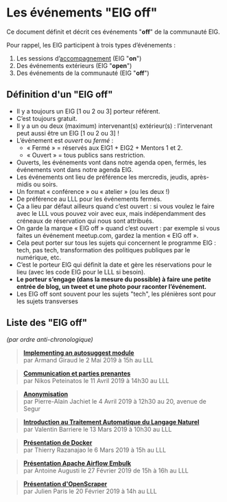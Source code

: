 # Les événements "EIG off"

Ce document définit et décrit ces événements "**off**" de la communauté EIG.

Pour rappel, les EIG participent à trois types d’événements :

1.  Les sessions d’[accompagnement](accompagnement.md) (EIG "**on**")
2.  Des événements extérieurs (EIG "**open**")
3.  Des événements de la communauté (EIG "**off**")

## Définition d'un "EIG off"

-   Il y a toujours un EIG [1 ou 2 ou 3] porteur référent.
-   C’est toujours gratuit.
-   Il y a un ou deux (maximum) intervenant(s) extérieur(s) : l’intervenant peut aussi être un EIG [1 ou 2 ou 3] !
-   L’événement est *ouvert* ou *fermé* :
    -   « Fermé » = réservés aux EIG1 + EIG2 + Mentors 1 et 2.
    -   « Ouvert » = tous publics sans restriction.
-   Ouverts, les événements vont dans notre agenda open, fermés, les événements vont dans notre agenda EIG.
-   Les événements ont lieu de préférence les mercredis, jeudis, après-midis ou soirs.
-   Un format « conférence » ou « atelier » (ou les deux !)
-   De préférence au LLL pour les événements fermés.
-   Ça a lieu par défaut ailleurs quand c’est ouvert : si vous voulez le faire avec le LLL vous pouvez voir avec eux, mais indépendamment des créneaux de réservation qui nous sont attribués.
-   On garde la marque « EIG off » quand c’est ouvert : par exemple si vous faites un événement meetup.com, gardez la mention « EIG off ».
-   Cela peut porter sur tous les sujets qui concernent le programme EIG : tech, pas tech, transformation des politiques publiques par le numérique, etc.
-   C’est le porteur EIG qui définit la date et gère les réservations pour le lieu (avec les code EIG pour le LLL si besoin).
-   **Le porteur s’engage (dans la mesure du possible) à faire une petite entrée de blog, un tweet et une photo pour raconter l’événement.**
-   Les EIG off sont souvent pour les sujets "tech", les plénières sont pour les sujets transverses

## Liste des "EIG off"
*(par ordre anti-chronologique)*
> [**Implementing an autosuggest module**](https://speakerdeck.com/eig2018/implementing-an-autosuggest-module)<br/>
> par Armand Giraud le 2 Mai 2019 à 15h au LLL

> [**Communication et parties prenantes**](https://speakerdeck.com/eig2018/communication-et-parties-prenantes)<br/>
> par Nikos Peteinatos le 11 Avril 2019 à 14h30 au LLL

> [**Anonymisation**](https://speakerdeck.com/eig2018/anonymisation)<br/>
> par Pierre-Alain Jachiet le 4 Avril 2019 à 12h30 au 20, avenue de Segur

> [**Introduction au Traitement Automatique du Langage Naturel**](https://speakerdeck.com/eig2018/introduction-au-traitement-automatique-du-langage-naturel)<br/>
> par Valentin Barriere le 13 Mars 2019 à 10h30 au LLL

> [**Présentation de Docker**](https://speakerdeck.com/eig2018/presentation-docker-par-thierry-razanajao)<br/>
> par Thierry Razanajao le 6 Mars 2019 à 15h au LLL

> [**Présentation Apache Airflow Embulk**](https://speakerdeck.com/eig2018/apache-airflow-and-embulk)<br/>
> par Antoine Augusti le 27 Février 2019 de 15h à 16h au LLL
 
> [**Présentation d'OpenScraper**](https://github.com/entrepreneur-interet-general/OpenScraper)<br/>
> par Julien Paris le 20 Février 2019 à 14h au LLL
